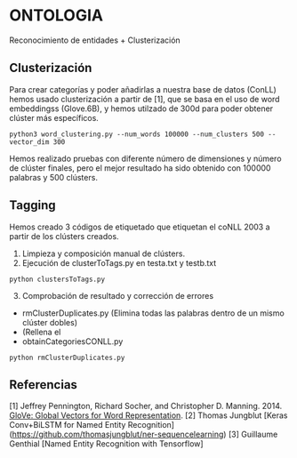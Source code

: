 # ONTOLOGIA
Reconocimiento de entidades + Clusterización

Clusterización
------------------

Para crear categorías y poder añadirlas a nuestra base de datos (ConLL) hemos usado clusterización a partir de [1], que se basa en el uso de word embeddingss (Glove.6B), y hemos utilzado de 300d para poder obtener clúster más específicos.

```
python3 word_clustering.py --num_words 100000 --num_clusters 500 --vector_dim 300

```
Hemos realizado pruebas con diferente número de dimensiones y número de clúster finales, pero el mejor resultado ha sido obtenido con 100000 palabras y 500 clústers.


Tagging
--------------------

Hemos creado 3 códigos de etiquetado que etiquetan el coNLL 2003 a partir de los clústers creados. 

1. Limpieza y composición manual de clústers. 
2. Ejecución de clusterToTags.py en testa.txt y testb.txt
```
python clustersToTags.py
```
3. Comprobación de resultado y corrección de errores



+ rmClusterDuplicates.py (Elimina todas las palabras dentro de un mismo clúster dobles)
+  (Rellena el 
+ obtainCategoriesCONLL.py

```
python rmClusterDuplicates.py
```


## Referencias

[1] Jeffrey Pennington, Richard Socher, and Christopher D. Manning. 2014. [GloVe: Global Vectors for Word Representation](https://nlp.stanford.edu/pubs/glove.pdf).
[2] Thomas Jungblut [Keras Conv+BiLSTM for Named Entity Recognition] (https://github.com/thomasjungblut/ner-sequencelearning)
[3] Guillaume Genthial [Named Entity Recognition with Tensorflow]
